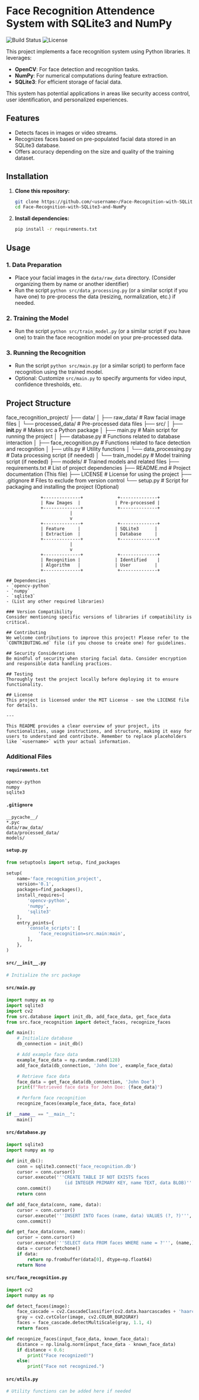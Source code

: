 
# Face Recognition Attendence System with SQLite3 and NumPy


![Build Status](https://img.shields.io/badge/build-passing-brightgreen)
![License](https://img.shields.io/badge/license-MIT-blue.svg)

This project implements a face recognition system using Python libraries. It leverages:
- **OpenCV**: For face detection and recognition tasks.
- **NumPy**: For numerical computations during feature extraction.
- **SQLite3**: For efficient storage of facial data.

This system has potential applications in areas like security access control, user identification, and personalized experiences.

## Features
- Detects faces in images or video streams.
- Recognizes faces based on pre-populated facial data stored in an SQLite3 database.
- Offers accuracy depending on the size and quality of the training dataset.

## Installation
1. **Clone this repository:**
   ```sh
   git clone https://github.com/<username>/Face-Recognition-with-SQLite3-and-NumPy.git
   cd Face-Recognition-with-SQLite3-and-NumPy
   ```

2. **Install dependencies:**
   ```sh
   pip install -r requirements.txt
   ```

## Usage

### 1. Data Preparation
- Place your facial images in the `data/raw_data` directory. (Consider organizing them by name or another identifier)
- Run the script `python src/data_processing.py` (or a similar script if you have one) to pre-process the data (resizing, normalization, etc.) if needed.

### 2. Training the Model
- Run the script `python src/train_model.py` (or a similar script if you have one) to train the face recognition model on your pre-processed data.

### 3. Running the Recognition
- Run the script `python src/main.py` (or a similar script) to perform face recognition using the trained model.
- Optional: Customize `src/main.py` to specify arguments for video input, confidence thresholds, etc.

## Project Structure

face_recognition_project/
├── data/
│   ├── raw_data/         # Raw facial image files
│   └── processed_data/   # Pre-processed data files
├── src/
│   ├── __init__.py       # Makes src a Python package
│   ├── main.py           # Main script for running the project
│   ├── database.py       # Functions related to database interaction
│   ├── face_recognition.py  # Functions related to face detection and recognition
│   ├── utils.py          # Utility functions
│   └── data_processing.py # Data processing script (if needed)
│   └── train_model.py    # Model training script (if needed)
├── models/               # Trained models and related files
├── requirements.txt      # List of project dependencies
├── README.md             # Project documentation (This file)
├── LICENSE               # License for using the project
├── .gitignore            # Files to exclude from version control
└── setup.py              # Script for packaging and installing the project (Optional)
```
             +--------------+             +--------------+
             | Raw Images  |             | Pre-processed |
             +--------------+             +--------------+
                        |
                        v
             +--------------+             +--------------+
             | Feature     |             | SQLite3      |
             | Extraction  |             | Database     |
             +--------------+             +--------------+
                        |
                        v
             +--------------+             +--------------+
             | Recognition |             | Identified    |
             | Algorithm   |             | User         |
             +--------------+             +--------------+

## Dependencies
- `opencv-python`
- `numpy`
- `sqlite3`
- (List any other required libraries)

### Version Compatibility
Consider mentioning specific versions of libraries if compatibility is critical.

## Contributing
We welcome contributions to improve this project! Please refer to the `CONTRIBUTING.md` file (if you choose to create one) for guidelines.

## Security Considerations
Be mindful of security when storing facial data. Consider encryption and responsible data handling practices.

## Testing
Thoroughly test the project locally before deploying it to ensure functionality.

## License
This project is licensed under the MIT License - see the LICENSE file for details.

---

This README provides a clear overview of your project, its functionalities, usage instructions, and structure, making it easy for users to understand and contribute. Remember to replace placeholders like `<username>` with your actual information.
```

### Additional Files

#### `requirements.txt`
```plaintext
opencv-python
numpy
sqlite3
```

#### `.gitignore`
```plaintext
__pycache__/
*.pyc
data/raw_data/
data/processed_data/
models/
```

#### `setup.py`
```python
from setuptools import setup, find_packages

setup(
    name='face_recognition_project',
    version='0.1',
    packages=find_packages(),
    install_requires=[
        'opencv-python',
        'numpy',
        'sqlite3'
    ],
    entry_points={
        'console_scripts': [
            'face_recognition=src.main:main',
        ],
    },
)
```

#### `src/__init__.py`
```python
# Initialize the src package
```

#### `src/main.py`
```python
import numpy as np
import sqlite3
import cv2
from src.database import init_db, add_face_data, get_face_data
from src.face_recognition import detect_faces, recognize_faces

def main():
    # Initialize database
    db_connection = init_db()

    # Add example face data
    example_face_data = np.random.rand(128)
    add_face_data(db_connection, 'John Doe', example_face_data)

    # Retrieve face data
    face_data = get_face_data(db_connection, 'John Doe')
    print(f"Retrieved face data for John Doe: {face_data}")

    # Perform face recognition
    recognize_faces(example_face_data, face_data)

if __name__ == "__main__":
    main()
```

#### `src/database.py`
```python
import sqlite3
import numpy as np

def init_db():
    conn = sqlite3.connect('face_recognition.db')
    cursor = conn.cursor()
    cursor.execute('''CREATE TABLE IF NOT EXISTS faces
                      (id INTEGER PRIMARY KEY, name TEXT, data BLOB)''')
    conn.commit()
    return conn

def add_face_data(conn, name, data):
    cursor = conn.cursor()
    cursor.execute('''INSERT INTO faces (name, data) VALUES (?, ?)''', (name, data.tobytes()))
    conn.commit()

def get_face_data(conn, name):
    cursor = conn.cursor()
    cursor.execute('''SELECT data FROM faces WHERE name = ?''', (name,))
    data = cursor.fetchone()
    if data:
        return np.frombuffer(data[0], dtype=np.float64)
    return None
```

#### `src/face_recognition.py`
```python
import cv2
import numpy as np

def detect_faces(image):
    face_cascade = cv2.CascadeClassifier(cv2.data.haarcascades + 'haarcascade_frontalface_default.xml')
    gray = cv2.cvtColor(image, cv2.COLOR_BGR2GRAY)
    faces = face_cascade.detectMultiScale(gray, 1.1, 4)
    return faces

def recognize_faces(input_face_data, known_face_data):
    distance = np.linalg.norm(input_face_data - known_face_data)
    if distance < 0.6:
        print("Face recognized!")
    else:
        print("Face not recognized.")
```

#### `src/utils.py`
```python
# Utility functions can be added here if needed
```

